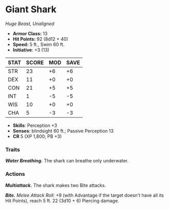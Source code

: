# Giant Shark

*Huge Beast, Unaligned*

- **Armor Class:** 13
- **Hit Points:** 92 (8d12 + 40)
- **Speed:** 5 ft., Swim 60 ft.
- **Initiative**: +3 (13)

|STAT|SCORE|MOD|SAVE|
| --- | --- | --- | ---- |
| STR | 23 | +6 | +6 |
| DEX | 11 | +0 | +0 |
| CON | 21 | +5 | +5 |
| INT | 1 | -5 | -5 |
| WIS | 10 | +0 | +0 |
| CHA | 5 | -3 | -3 |

- **Skills**: Perception +3
- **Senses**: blindsight 60 ft.; Passive Perception 13
- **CR** 5 (XP 1,800; PB +3)

### Traits

***Water Breathing.*** The shark can breathe only underwater.


### Actions

***Multiattack.*** The shark makes two Bite attacks.

***Bite.*** *Melee Attack Roll:* +9 (with Advantage if the target doesn't have all its Hit Points), reach 5 ft. 22 (3d10 + 6) Piercing damage.
